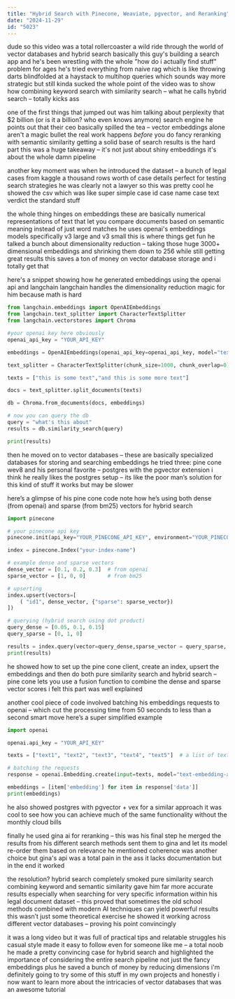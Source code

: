 ```yaml
---
title: "Hybrid Search with Pinecone, Weaviate, pgvector, and Reranking"
date: "2024-11-29"
id: "5023"
---
```


dude so this video was a total rollercoaster a wild ride through the world of vector databases and hybrid search basically this guy's building a search app and he's been wrestling with the whole "how do i actually find stuff" problem for ages he's tried everything from naive rag which is like throwing darts blindfolded at a haystack to multihop queries which sounds way more strategic but still kinda sucked the whole point of the video was to show how combining keyword search with similarity search – what he calls hybrid search – totally kicks ass

one of the first things that jumped out was him talking about perplexity that $2 billion (or is it a billion? who even knows anymore) search engine he points out that their ceo basically spilled the tea – vector embeddings alone aren't a magic bullet the real work happens _before_ you do fancy reranking with semantic similarity getting a solid base of search results is the hard part this was a huge takeaway – it's not just about shiny embeddings it's about the whole damn pipeline

another key moment was when he introduced the dataset – a bunch of legal cases from kaggle a thousand rows worth of case details perfect for testing search strategies he was clearly not a lawyer so this was pretty cool he showed the csv which was like super simple case id case name case text verdict the standard stuff

the whole thing hinges on embeddings these are basically numerical representations of text that let you compare documents based on semantic meaning instead of just word matches he uses openai's embeddings models specifically v3 large and v3 small this is where things get fun he talked a bunch about dimensionality reduction – taking those huge 3000+ dimensional embeddings and shrinking them down to 256 while still getting great results this saves a ton of money on vector database storage and i totally get that

here's a snippet showing how he generated embeddings using the openai api and langchain langchain handles the dimensionality reduction magic for him because math is hard 

```python
from langchain.embeddings import OpenAIEmbeddings
from langchain.text_splitter import CharacterTextSplitter
from langchain.vectorstores import Chroma

#your openai key here obviously
openai_api_key = "YOUR_API_KEY"

embeddings = OpenAIEmbeddings(openai_api_key=openai_api_key, model="text-embedding-ada-002")

text_splitter = CharacterTextSplitter(chunk_size=1000, chunk_overlap=0)

texts = ["this is some text","and this is some more text"]

docs = text_splitter.split_documents(texts)

db = Chroma.from_documents(docs, embeddings)

# now you can query the db
query = "what's this about"
results = db.similarity_search(query)

print(results)
```

then he moved on to vector databases – these are basically specialized databases for storing and searching embeddings he tried three: pine cone wev8 and his personal favorite – postgres with the pgvector extension i think he really likes the postgres setup – its like the poor man’s solution for this kind of stuff it works but may be slower

here’s a glimpse of his pine cone code note how he’s using both dense (from openai) and sparse (from bm25) vectors for hybrid search

```python
import pinecone

# your pinecone api key
pinecone.init(api_key="YOUR_PINECONE_API_KEY", environment="YOUR_PINECONE_ENVIRONMENT")

index = pinecone.Index("your-index-name")

# example dense and sparse vectors
dense_vector = [0.1, 0.2, 0.3]  # from openai
sparse_vector = [1, 0, 0]       # from bm25

# upserting
index.upsert(vectors=[
    ( "id1", dense_vector, {"sparse": sparse_vector})
])

# querying (hybrid search using dot product)
query_dense = [0.05, 0.1, 0.15]
query_sparse = [0, 1, 0]

results = index.query(vector=query_dense,sparse_vector = query_sparse, top_k=1, include_metadata=True)
print(results)

```

he showed how to set up the pine cone client, create an index, upsert the embeddings and then do both pure similarity search and hybrid search – pine cone lets you use a fusion function to combine the dense and sparse vector scores i felt this part was well explained

another cool piece of code involved batching his embeddings requests to openai – which cut the processing time from 50 seconds to less than a second smart move here’s a super simplified example

```python
import openai

openai.api_key = "YOUR_API_KEY"

texts = ["text1", "text2", "text3", "text4", "text5"]  # a list of texts

# batching the requests
response = openai.Embedding.create(input=texts, model="text-embedding-ada-002")

embeddings = [item['embedding'] for item in response['data']]
print(embeddings)
```

he also showed postgres with pgvector + vex for a similar approach it was cool to see how you can achieve much of the same functionality without the monthly cloud bills

finally he used gina ai for reranking – this was his final step he merged the results from his different search methods sent them to gina and let its model re-order them based on relevance he mentioned coherence was another choice but gina's api was a total pain in the ass it lacks documentation but in the end it worked

the resolution? hybrid search completely smoked pure similarity search combining keyword and semantic similarity gave him far more accurate results especially when searching for very specific information within his legal document dataset – this proved that sometimes the old school methods combined with modern AI techniques can yield powerful results this wasn’t just some theoretical exercise he showed it working across different vector databases – proving his point convincingly

it was a long video but it was full of practical tips and relatable struggles his casual style made it easy to follow even for someone like me – a total noob he made a pretty convincing case for hybrid search and highlighted the importance of considering the entire search pipeline not just the fancy embeddings plus he saved a bunch of money by reducing dimensions i'm definitely going to try some of this stuff in my own projects and honestly i now want to learn more about the intricacies of vector databases that was an awesome tutorial
